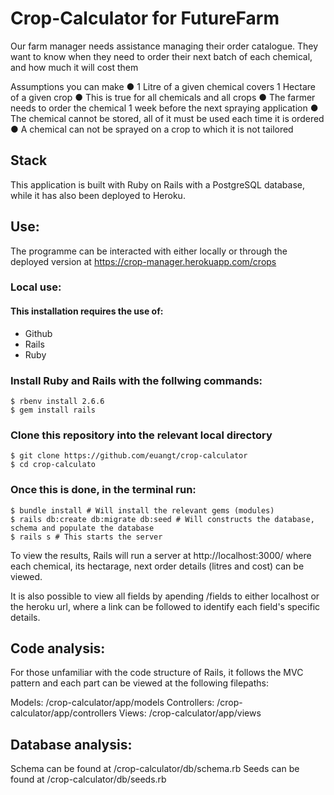 # Crop-Calculator for FutureFarm

Our farm manager needs assistance managing their order catalogue. They want to know when they need to order their next batch of each chemical, and how much it will cost them

Assumptions you can make
● 1 Litre of a given chemical covers 1 Hectare of a given crop
● This is true for all chemicals and all crops
● The farmer needs to order the chemical 1 week before the next spraying application
● The chemical cannot be stored, all of it must be used each time it is ordered
● A chemical can not be sprayed on a crop to which it is not tailored

## Stack

This application is built with Ruby on Rails with a PostgreSQL database, while it has also been deployed to Heroku. 

## Use:
The programme can be interacted with either locally or through the deployed version at https://crop-manager.herokuapp.com/crops

### Local use: 

#### This installation requires the use of:
* Github
* Rails
* Ruby

### Install Ruby and Rails with the follwing commands:
```shell
$ rbenv install 2.6.6
$ gem install rails
```

### Clone this repository into the relevant local directory
```shell
$ git clone https://github.com/euangt/crop-calculator
$ cd crop-calculato
```

### Once this is done, in the terminal run: 
```shell
$ bundle install # Will install the relevant gems (modules)
$ rails db:create db:migrate db:seed # Will constructs the database, schema and populate the database
$ rails s # This starts the server 
```

To view the results, Rails will run a server at http://localhost:3000/ where each chemical, its hectarage, next order details (litres and cost) can be viewed. 

It is also possible to view all fields by apending /fields to either localhost or the heroku url, where a link can be followed to identify each field's specific details. 

## Code analysis:

For those unfamiliar with the code structure of Rails, it follows the MVC pattern and each part can be viewed at the following filepaths:

Models: /crop-calculator/app/models
Controllers: /crop-calculator/app/controllers
Views: /crop-calculator/app/views

## Database analysis: 

Schema can be found at /crop-calculator/db/schema.rb
Seeds can be found at /crop-calculator/db/seeds.rb
